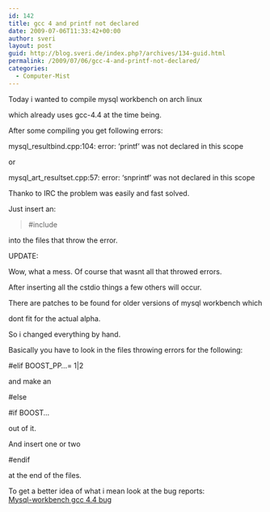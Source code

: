 ```yaml
---
id: 142
title: gcc 4 and printf not declared
date: 2009-07-06T11:33:42+00:00
author: sveri
layout: post
guid: http://blog.sveri.de/index.php?/archives/134-guid.html
permalink: /2009/07/06/gcc-4-and-printf-not-declared/
categories:
  - Computer-Mist
---
```

Today i wanted to compile mysql workbench on arch linux
  
which already uses gcc-4.4 at the time being.

After some compiling you get following errors:
  
mysql_resultbind.cpp:104: error: ‘printf’ was not declared in this scope

or 

mysql\_art\_resultset.cpp:57: error: ‘snprintf’ was not declared in this scope

Thanko to IRC the problem was easily and fast solved.
  
Just insert an:

> #include <cstdio>

into the files that throw the error.

UPDATE:
  
Wow, what a mess. Of course that wasnt all that throwed errors.
  
After inserting all the cstdio things a few others will occur.
  
There are patches to be found for older versions of mysql workbench which
  
dont fit for the actual alpha.
  
So i changed everything by hand.
  
Basically you have to look in the files throwing errors for the following:
  
#elif BOOST_PP&#8230;= 1|2
  
and make an
  
#else
  
#if BOOST&#8230;
  
out of it.
  
And insert one or two 
  
#endif
  
at the end of the files.
  
To get a better idea of what i mean look at the bug reports:  
[Mysql-workbench gcc 4.4 bug](http://bugs.mysql.com/bug.php?id=45049 "Mysql-workbench gcc 4.4 bug")
